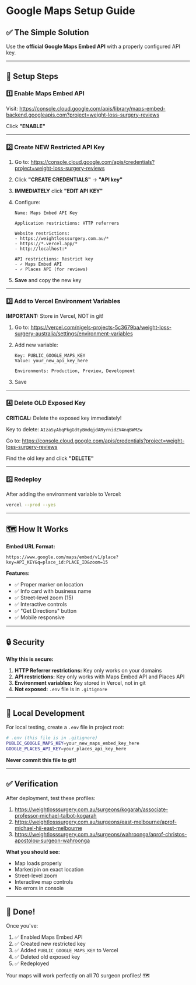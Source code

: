 # Google Maps Setup Guide

## ✅ The Simple Solution

Use the **official Google Maps Embed API** with a properly configured API key.

---

## 🔧 Setup Steps

### 1️⃣ Enable Maps Embed API

Visit: https://console.cloud.google.com/apis/library/maps-embed-backend.googleapis.com?project=weight-loss-surgery-reviews

Click **"ENABLE"**

---

### 2️⃣ Create NEW Restricted API Key

1. Go to: https://console.cloud.google.com/apis/credentials?project=weight-loss-surgery-reviews

2. Click **"CREATE CREDENTIALS"** → **"API key"**

3. **IMMEDIATELY** click **"EDIT API KEY"**

4. Configure:
   ```
   Name: Maps Embed API Key
   
   Application restrictions: HTTP referrers
   
   Website restrictions:
   - https://weightlosssurgery.com.au/*
   - https://*.vercel.app/*
   - http://localhost:*
   
   API restrictions: Restrict key
   - ✓ Maps Embed API
   - ✓ Places API (for reviews)
   ```

5. **Save** and copy the new key

---

### 3️⃣ Add to Vercel Environment Variables

**IMPORTANT:** Store in Vercel, NOT in git!

1. Go to: https://vercel.com/nigels-projects-5c3679ba/weight-loss-surgery-australia/settings/environment-variables

2. Add new variable:
   ```
   Key: PUBLIC_GOOGLE_MAPS_KEY
   Value: your_new_api_key_here
   
   Environments: Production, Preview, Development
   ```

3. Save

---

### 4️⃣ Delete OLD Exposed Key

**CRITICAL:** Delete the exposed key immediately!

Key to delete: `AIzaSyAbqPkgGdtyBmdqjdARyrnidZV4nqBWMZw`

Go to: https://console.cloud.google.com/apis/credentials?project=weight-loss-surgery-reviews

Find the old key and click **"DELETE"**

---

### 5️⃣ Redeploy

After adding the environment variable to Vercel:

```bash
vercel --prod --yes
```

---

## 🗺️ How It Works

**Embed URL Format:**
```
https://www.google.com/maps/embed/v1/place?key=API_KEY&q=place_id:PLACE_ID&zoom=15
```

**Features:**
- ✅ Proper marker on location
- ✅ Info card with business name
- ✅ Street-level zoom (15)
- ✅ Interactive controls
- ✅ "Get Directions" button
- ✅ Mobile responsive

---

## 🔒 Security

**Why this is secure:**

1. **HTTP Referrer restrictions:** Key only works on your domains
2. **API restrictions:** Key only works with Maps Embed API and Places API
3. **Environment variables:** Key stored in Vercel, not in git
4. **Not exposed:** `.env` file is in `.gitignore`

---

## 📝 Local Development

For local testing, create a `.env` file in project root:

```bash
# .env (this file is in .gitignore)
PUBLIC_GOOGLE_MAPS_KEY=your_new_maps_embed_key_here
GOOGLE_PLACES_API_KEY=your_places_api_key_here
```

**Never commit this file to git!**

---

## ✅ Verification

After deployment, test these profiles:

1. https://weightlosssurgery.com.au/surgeons/kogarah/associate-professor-michael-talbot-kogarah
2. https://weightlosssurgery.com.au/surgeons/east-melbourne/aprof-michael-hii-east-melbourne
3. https://weightlosssurgery.com.au/surgeons/wahroonga/aprof-christos-apostolou-surgeon-wahroonga

**What you should see:**
- Map loads properly
- Marker/pin on exact location
- Street-level zoom
- Interactive map controls
- No errors in console

---

## 🎉 Done!

Once you've:
1. ✅ Enabled Maps Embed API
2. ✅ Created new restricted key
3. ✅ Added `PUBLIC_GOOGLE_MAPS_KEY` to Vercel
4. ✅ Deleted old exposed key
5. ✅ Redeployed

Your maps will work perfectly on all 70 surgeon profiles! 🗺️

